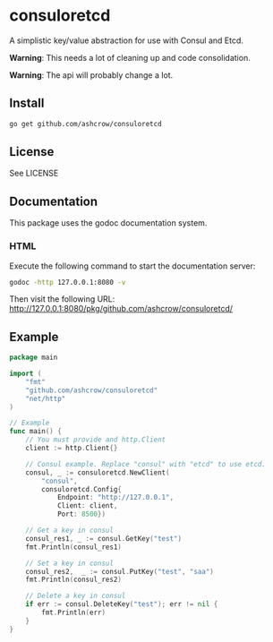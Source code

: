 # consuloretcd

A simplistic key/value abstraction for use with Consul and Etcd.

**Warning**: This needs a lot of cleaning up and code consolidation.

**Warning**: The api will probably change a lot.

## Install

```bash
go get github.com/ashcrow/consuloretcd
```

## License
See LICENSE

## Documentation
This package uses the godoc documentation system. 

### HTML
Execute the following command to start the documentation server:

```bash
godoc -http 127.0.0.1:8080 -v
```

Then visit the following URL: http://127.0.0.1:8080/pkg/github.com/ashcrow/consuloretcd/

## Example
```go
package main

import (
	"fmt"
	"github.com/ashcrow/consuloretcd"
	"net/http"
)

// Example
func main() {
    // You must provide and http.Client
	client := http.Client{}

    // Consul example. Replace "consul" with "etcd" to use etcd.
    consul, _ := consuloretcd.NewClient(
        "consul",
        consuloretcd.Config{
            Endpoint: "http://127.0.0.1",
            Client: client,
            Port: 8500})

    // Get a key in consul
	consul_res1, _ := consul.GetKey("test")
	fmt.Println(consul_res1)

    // Set a key in consul
	consul_res2,  _ := consul.PutKey("test", "saa")
	fmt.Println(consul_res2)

    // Delete a key in consul
    if err := consul.DeleteKey("test"); err != nil {
	    fmt.Println(err)
    }
}
